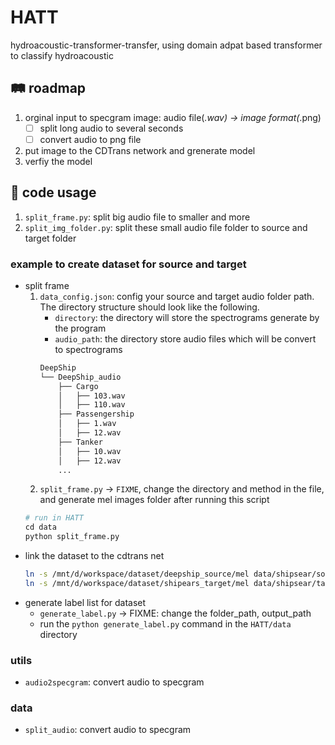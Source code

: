 # HATT
hydroacoustic-transformer-transfer, using domain adpat based transformer to classify hydroacoustic

## :railway_track: roadmap
1. orginal input to specgram image: audio file(*.wav) -> image format(*.png)
    * [ ] split long audio to several seconds
    * [ ] convert audio to png file
2. put image to the CDTrans network and grenerate model
3. verfiy the model
## :toolbox: code usage
1. `split_frame.py`: split big audio file to smaller and more
2. `split_img_folder.py`: split these small audio file folder to source and target folder

### example to create dataset for source and target
* split frame
    1. `data_config.json`: config your source and target audio folder path. The directory structure should look like the following.
        * `directory`: the directory will store the spectrograms generate by the program
        * `audio_path`: the directory store audio files which will be convert to spectrograms
        ```bash
        DeepShip
        └── DeepShip_audio
            ├── Cargo
            │   ├── 103.wav
            │   ├── 110.wav
            ├── Passengership
            │   ├── 1.wav
            │   ├── 12.wav
            ├── Tanker
            │   ├── 10.wav
            │   ├── 12.wav
            ...
        ```
    2. `split_frame.py` -> `FIXME`, change the directory and method in the file, and generate mel images folder after running this script
    ```python
    # run in HATT
    cd data
    python split_frame.py
    ```
* link the dataset to the cdtrans net
    ```bash
    ln -s /mnt/d/workspace/dataset/deepship_source/mel data/shipsear/source/images
    ln -s /mnt/d/workspace/dataset/shipears_target/mel data/shipsear/target/images
    ```
* generate label list for dataset
    * `generate_label.py` -> FIXME: change the folder_path, output_path
    * run the `python generate_label.py` command in the `HATT/data` directory

### utils
* `audio2specgram`: convert audio to specgram
### data
* `split_audio`: convert audio to specgram